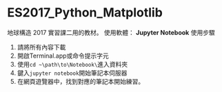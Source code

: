 # ES2017_Python_Matplotlib
地球構造 2017 實習課二用的教材。
使用軟體： **Jupyter Notebook**
使用步驟
1. 請將所有內容下載
2. 開啟Terminal.app或命令提示字元
3. 使用```cd ~\path\to\Notebook\```進入資料夾
4. 鍵入```jupyter notebook```開始筆記本伺服器
5. 在網頁遊覽器中，找到對應的筆記本開始練習。
